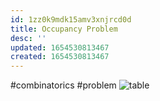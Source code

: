 ```yaml
---
id: 1zz0k9mdk15amv3xnjrcd0d
title: Occupancy Problem
desc: ''
updated: 1654530813467
created: 1654530813467
---
```

#combinatorics #problem
![table](./images/occupancyProblemsTable.jpeg)
